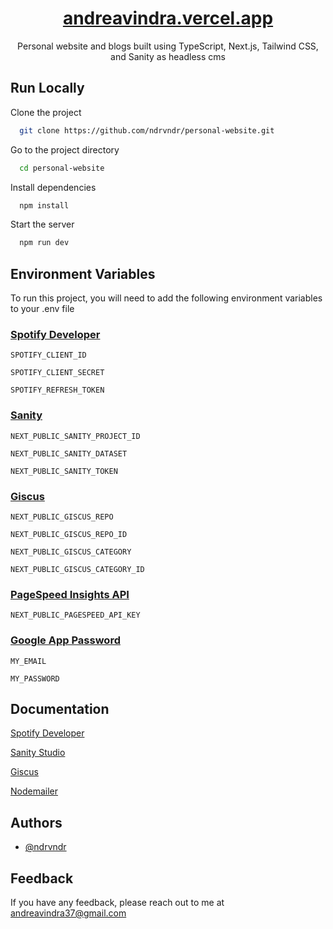 <div align=center>

# [andreavindra.vercel.app](https://andreavindra.vercel.app/)

Personal website and blogs built using TypeScript, Next.js, Tailwind CSS, and Sanity as headless cms

</div>

## Run Locally

Clone the project

```bash
  git clone https://github.com/ndrvndr/personal-website.git
```

Go to the project directory

```bash
  cd personal-website
```

Install dependencies

```bash
  npm install
```

Start the server

```bash
  npm run dev
```

## Environment Variables

To run this project, you will need to add the following environment variables to your .env file

### [Spotify Developer](https://developer.spotify.com/)

`SPOTIFY_CLIENT_ID`

`SPOTIFY_CLIENT_SECRET`

`SPOTIFY_REFRESH_TOKEN`

### [Sanity](https://www.sanity.io/)

`NEXT_PUBLIC_SANITY_PROJECT_ID`

`NEXT_PUBLIC_SANITY_DATASET`

`NEXT_PUBLIC_SANITY_TOKEN`

### [Giscus](https://giscus.app/)

`NEXT_PUBLIC_GISCUS_REPO`

`NEXT_PUBLIC_GISCUS_REPO_ID`

`NEXT_PUBLIC_GISCUS_CATEGORY`

`NEXT_PUBLIC_GISCUS_CATEGORY_ID`

### [PageSpeed Insights API](https://developers.google.com/speed/docs/insights/v5/get-started)

`NEXT_PUBLIC_PAGESPEED_API_KEY`

### [Google App Password](https://myaccount.google.com/apppasswords)

`MY_EMAIL`

`MY_PASSWORD`

## Documentation

[Spotify Developer](https://developer.spotify.com/)

[Sanity Studio](https://www.sanity.io/docs/sanity-studio)

[Giscus](https://giscus.app/)

[Nodemailer](https://nodemailer.com/)

## Authors

- [@ndrvndr](https://www.github.com/ndrvndr)

## Feedback

If you have any feedback, please reach out to me at andreavindra37@gmail.com
